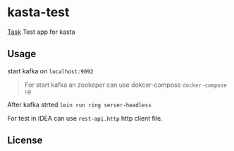 # kasta-test


[Task](https://hackmd.io/@2QX6eXGqSJu70zPB776X9Q/rJdSetNhM?type=view)
Test app for kasta

## Usage

start kafka on `localhost:9092`
> For start kafka an zookeper can use dokcer-compose `docker-compose up`
 
After kafka strted 
`lein run ring server-headless`

For test in IDEA can use `rest-api.http` http client file. 

## License

